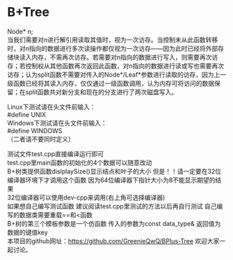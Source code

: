 # B+Tree

Node* n;  
当我们需要对$n$进行解引用读取其值时，视为一次访存。当控制未从此函数转移时，对$n$指向的数据进行多次读操作都仅视为一次访存——因为此时已经将外部存储块读入内存，不需再次访存。若需要对n指向的数据进行写入，则需要再次访存；若控制权从其他函数再次返回此函数，对n指向的数据进行读或写也需要再次访存；认为split函数不需要对传入的Node*/Leaf*参数进行读取的访存，因为上一级函数已经将其读入内存，仅仅通过一级函数调用，认为内存可将访问的数据保留；在split函数共对新分支和现在的分支进行了两次磁盘写入。

Linux下测试请在头文件前输入：  
#define UNIX  
Windows下测试请在头文件前输入：  
#define WINDOWS  
（二者请不要同时定义）  

测试文件test.cpp直接编译运行即可  
test.cpp里main函数的初始化的4个数据可以随意改动  
B+树类提供函数dislplaySize()显示结点和叶子的大小 但是！！请一定要在32位编译器环境下才调用这个函数 因为64位编译器下指针大小为8不能显示期望的结果  
32位编译器可以使用dev-cpp来调用(右上角可选择编译器)    
如果想自己编写测试函数 建议阅读test.cpp里测试的方法以后再自行测试 自己编写的数据类需要重载==和<函数  
B+树的第三个模板参数是一个仿函数 传入的参数为const data_type& 返回值为数据的键值key    
本项目的github网址：https://github.com/GreenieQwQ/BPlus-Tree  欢迎大家一起讨论。
